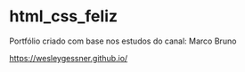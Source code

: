 # html_css_feliz
Portfólio criado com base nos estudos do canal: Marco Bruno

https://wesleygessner.github.io/
